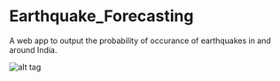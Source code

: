 # Earthquake_Forecasting
A web app to output the probability of occurance of earthquakes in and around India.

![alt tag](https://github.com/vikasTmz/Earthquake_Forecasting/blob/master/screenshots/rathquake_temp.png?raw=true)
